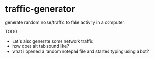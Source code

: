 # traffic-generator
generate random noise/traffic to fake activity in a computer. 

TODO
- Let's also generate some network traffic
- how does alt tab sound like?
- what i opened a random notepad file and started typing using a bot?
